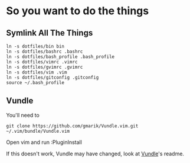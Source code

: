 # So you want to do the things

## Symlink All The Things

```
ln -s dotfiles/bin bin
ln -s dotfiles/bashrc .bashrc
ln -s dotfiles/bash_profile .bash_profile
ln -s dotfiles/vimrc .vimrc
ln -s dotfiles/gvimrc .gvimrc
ln -s dotfiles/vim .vim
ln -s dotfiles/gitconfig .gitconfig
source ~/.bash_profile
```


## Vundle

You'll need to 

```
git clone https://github.com/gmarik/Vundle.vim.git ~/.vim/bundle/Vundle.vim
```

Open vim and run :PluginInstall

If this doesn't work, Vundle may have changed, look at [Vundle](https://github.com/VundleVim/Vundle.vim)'s readme.


